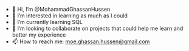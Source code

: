 - 👋 Hi, I’m @MohammadGhassanHussen
- 👀 I’m interested in learning as much as I could 
- 🌱 I’m currently learning SQL
- 💞️ I’m looking to collaborate on projects that could help me learn and better my experience
- 📫 How to reach me: moe.ghassan.hussen@gmail.com

<!---
MohammadGhassanHussen/MohammadGhassanHussen is a ✨ special ✨ repository because its `README.md` (this file) appears on your GitHub profile.
You can click the Preview link to take a look at your changes.
--->
